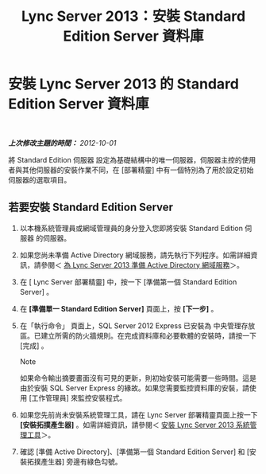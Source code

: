 ﻿---
title: Lync Server 2013：安裝 Standard Edition Server 資料庫
TOCTitle: 安裝 Standard Edition Server 資料庫
ms:assetid: 0bd3a804-aad6-48cb-981b-54725af032db
ms:mtpsurl: https://technet.microsoft.com/zh-tw/library/Gg398167(v=OCS.15)
ms:contentKeyID: 49290056
ms.date: 08/10/2015
mtps_version: v=OCS.15
ms.translationtype: HT
---

# 安裝 Lync Server 2013 的 Standard Edition Server 資料庫

 

_**上次修改主題的時間：** 2012-10-01_

將 Standard Edition 伺服器 設定為基礎結構中的唯一伺服器，伺服器主控的使用者與其他伺服器的安裝作業不同，在 \[部署精靈\] 中有一個特別為了用於設定初始伺服器的選取項目。

## 若要安裝 Standard Edition Server

1.  以本機系統管理員或網域管理員的身分登入您即將安裝 Standard Edition 伺服器 的伺服器。

2.  如果您尚未準備 Active Directory 網域服務，請先執行下列程序。如需詳細資訊，請參閱＜ [為 Lync Server 2013 準備 Active Directory 網域服務](lync-server-2013-preparing-active-directory-domain-services.md)＞。

3.  在 \[ Lync Server 部署精靈\] 中，按一下 \[準備第一個 Standard Edition Server\] 。

4.  在 **\[準備單一 Standard Edition Server\]** 頁面上，按 **\[下一步\]** 。

5.  在「執行命令」 頁面上，SQL Server 2012 Express 已安裝為 中央管理存放區。已建立所需的防火牆規則。在完成資料庫和必要軟體的安裝時，請按一下 \[完成\] 。
    
    > [!NOTE]  
    > 如果命令輸出摘要畫面沒有可見的更新，則初始安裝可能需要一些時間。這是由於安裝 SQL Server Express 的緣故。如果您需要監控資料庫的安裝，請使用 [工作管理員] 來監控安裝程式。
    


6.  如果您先前尚未安裝系統管理工具，請在 Lync Server 部署精靈頁面上按一下 **\[安裝拓撲產生器\]** 。如需詳細資訊，請參閱＜ [安裝 Lync Server 2013 系統管理工具](lync-server-2013-install-lync-server-administrative-tools.md)＞。

7.  確認 \[準備 Active Directory\]、\[準備第一個 Standard Edition Server\] 和 \[安裝拓撲產生器\] 旁邊有綠色勾號。


